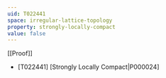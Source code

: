 ```yaml
---
uid: T022441
space: irregular-lattice-topology
property: strongly-locally-compact
value: false
---
```

[[Proof]]

* [T022441] [Strongly Locally Compact|P000024]

